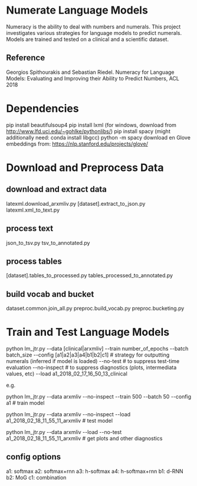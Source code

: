Numerate Language Models
========================

Numeracy is the ability to deal with numbers and numerals.
This project investigates various strategies for language models to predict numerals.
Models are trained and tested on a clinical and a scientific dataset.

## Reference
Georgios Spithourakis and Sebastian Riedel. Numeracy for Language Models: Evaluating and Improving their Ability to Predict Numbers, ACL 2018


Dependencies
==============
pip install beautifulsoup4
pip install lxml (for windows, download from http://www.lfd.uci.edu/~gohlke/pythonlibs/)
pip install spacy  (might additionally need: conda install libgcc)
python -m spacy download en
Glove embeddings from:  https://nlp.stanford.edu/projects/glove/


Download and Preprocess Data
============================

## download and extract data
latexml.download_arxmliv.py
[dataset].extract_to_json.py
latexml.xml_to_text.py

## process text
json_to_tsv.py
tsv_to_annotated.py

## process tables
[dataset].tables_to_processed.py
tables_processed_to_annotated.py

## build vocab and bucket
dataset.common.join_all.py
preproc.build_vocab.py
preproc.bucketing.py

Train and Test Language Models
==============================
python lm_jtr.py
--data [clinical|arxmliv]
--train number_of_epochs
--batch batch_size
--config [a1|a2|a3|a4|b1|b2|c1]  # strategy for outputting numerals (inferred if model is loaded)
--no-test    # to suppress test-time evaluation
--no-inspect # to suppress diagnostics (plots, intermediata values, etc)
--load a1_2018_02_17_16_50_13_clinical

e.g.

python lm_jtr.py --data arxmliv --no-inspect --train 500 --batch 50 --config a1  # train model

python lm_jtr.py --data arxmliv --no-inspect --load a1_2018_02_18_11_55_11_arxmliv   # test model

python lm_jtr.py --data arxmliv --load --no-test a1_2018_02_18_11_55_11_arxmliv   # get plots and other diagnostics


## config options
a1: softmax
a2: softmax+rnn
a3: h-softmax
a4: h-softmax+rnn
b1: d-RNN
b2: MoG
c1: combination



